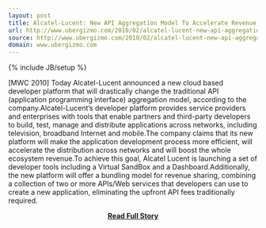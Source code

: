 ```yaml
---
layout: post
title: Alcatel-Lucent: New API Aggregation Model To Accelerate Revenue Opportunities | Ubergizmo
url: http://www.ubergizmo.com/2010/02/alcatel-lucent-new-api-aggregation-model-to-accelerate-revenue-opportunities/
source: http://www.ubergizmo.com/2010/02/alcatel-lucent-new-api-aggregation-model-to-accelerate-revenue-opportunities/
domain: www.ubergizmo.com
---
```

{% include JB/setup %}<p>[MWC 2010] Today Alcatel-Lucent announced a new cloud based developer platform that will drastically change the traditional API (application programming interface) aggregation model, according to the company.Alcatel-Lucent’s developer platform provides service providers and enterprises with tools that enable partners and third-party developers to build, test, manage and distribute applications across networks, including television, broadband Internet and mobile.The company claims that its new platform will make the application development process more efficient, will accelerate the distribution across networks and will boost the whole ecosystem revenue.To achieve this goal, Alcatel Lucent is launching a set of developer tools including a Virtual SandBox and a Dashboard.Additionally, the new platform will offer a bundling model for revenue sharing, combining a collection of two or more APIs/Web services that developers can use to create a new application, eliminating the upfront API fees traditionally required.</p>
<center><p><a href="http://www.ubergizmo.com/2010/02/alcatel-lucent-new-api-aggregation-model-to-accelerate-revenue-opportunities/" style='padding:25px; font-sze:18px; font-weight: bold;'>Read Full Story</a></p></center>
